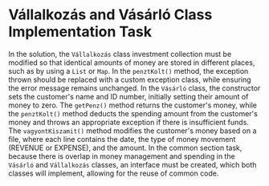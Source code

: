 # Vállalkozás and Vásárló Class Implementation Task

In the solution, the `Vállalkozás` class investment collection must be modified so that identical amounts of money are stored in different places, such as by using a `List` or `Map`. In the `penztKolt()` method, the exception thrown should be replaced with a custom exception class, while ensuring the error message remains unchanged. In the `Vásárló` class, the constructor sets the customer's name and ID number, initially setting their amount of money to zero. The `getPenz()` method returns the customer's money, while the `penztKolt()` method deducts the spending amount from the customer's money and throws an appropriate exception if there is insufficient funds. The `vagyontKiszamit()` method modifies the customer's money based on a file, where each line contains the date, the type of money movement (REVENUE or EXPENSE), and the amount. In the common section task, because there is overlap in money management and spending in the `Vásárló` and `Vállalkozás` classes, an interface must be created, which both classes will implement, allowing for the reuse of common code.
